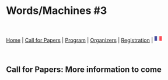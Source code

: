 # Words/Machines #3

<br>

[Home](https://motsmachines.github.io/2022/en) | [Call for Papers](https://motsmachines.github.io/2022/en/cfp) | [Program](https://motsmachines.github.io/2022/en/program) | [Organizers](https://motsmachines.github.io/2022/en/orga) | [Registration](https://motsmachines.github.io/2022/en/registration) | [<img src="FR.png" width="20">](https://motsmachines.github.io/2022/fr/cfp)

<br>

## Call for Papers: More information to come
